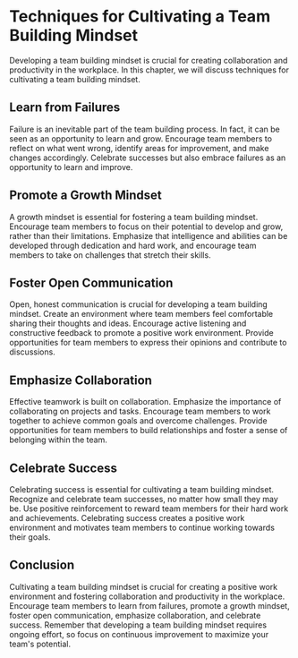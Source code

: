 Techniques for Cultivating a Team Building Mindset
=================================================================================================

Developing a team building mindset is crucial for creating collaboration and productivity in the workplace. In this chapter, we will discuss techniques for cultivating a team building mindset.

Learn from Failures
-------------------

Failure is an inevitable part of the team building process. In fact, it can be seen as an opportunity to learn and grow. Encourage team members to reflect on what went wrong, identify areas for improvement, and make changes accordingly. Celebrate successes but also embrace failures as an opportunity to learn and improve.

Promote a Growth Mindset
------------------------

A growth mindset is essential for fostering a team building mindset. Encourage team members to focus on their potential to develop and grow, rather than their limitations. Emphasize that intelligence and abilities can be developed through dedication and hard work, and encourage team members to take on challenges that stretch their skills.

Foster Open Communication
-------------------------

Open, honest communication is crucial for developing a team building mindset. Create an environment where team members feel comfortable sharing their thoughts and ideas. Encourage active listening and constructive feedback to promote a positive work environment. Provide opportunities for team members to express their opinions and contribute to discussions.

Emphasize Collaboration
-----------------------

Effective teamwork is built on collaboration. Emphasize the importance of collaborating on projects and tasks. Encourage team members to work together to achieve common goals and overcome challenges. Provide opportunities for team members to build relationships and foster a sense of belonging within the team.

Celebrate Success
-----------------

Celebrating success is essential for cultivating a team building mindset. Recognize and celebrate team successes, no matter how small they may be. Use positive reinforcement to reward team members for their hard work and achievements. Celebrating success creates a positive work environment and motivates team members to continue working towards their goals.

Conclusion
----------

Cultivating a team building mindset is crucial for creating a positive work environment and fostering collaboration and productivity in the workplace. Encourage team members to learn from failures, promote a growth mindset, foster open communication, emphasize collaboration, and celebrate success. Remember that developing a team building mindset requires ongoing effort, so focus on continuous improvement to maximize your team's potential.
